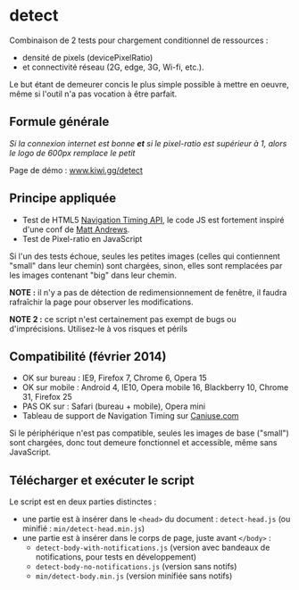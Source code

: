 detect
======

Combinaison de 2 tests pour chargement conditionnel de ressources :
* densité de pixels (devicePixelRatio)
* et connectivité réseau (2G, edge, 3G, Wi-fi, etc.).

Le but étant de demeurer concis le plus simple possible à mettre en oeuvre, même si l'outil n'a pas vocation à être parfait.

## Formule générale 

_Si la connexion internet est bonne **et** si le pixel-ratio est supérieur à 1, alors le logo de 600px remplace le petit_

Page de démo  : www.kiwi.gg/detect

Principe appliquée
----------------

* Test de HTML5 [Navigation Timing API](https://developer.mozilla.org/en-US/docs/Navigation_timing), le code JS est fortement inspiré d'une conf de [Matt Andrews](http://mattandrews.info/talks/port80-2013/#/33).
* Test de Pixel-ratio en JavaScript

Si l'un des tests échoue, seules les petites images (celles qui contiennent "small" dans leur chemin) sont chargées, sinon, elles sont remplacées par les images contenant "big" dans leur chemin.

**NOTE :** il n'y a pas de détection de redimensionnement de fenêtre, il faudra rafraîchir la page pour observer les modifications.

**NOTE 2 :** ce script n'est certainement pas exempt de bugs ou d'imprécisions. Utilisez-le à vos risques et périls

Compatibilité (février 2014)
----------------------------

* OK sur bureau : IE9, Firefox 7, Chrome 6, Opera 15
* OK sur mobile : Android 4, IE10, Opera mobile 16, Blackberry 10, Chrome 31, Firefox 25
* PAS OK sur : Safari (bureau + mobile), Opera mini
* Tableau de support de Navigation Timing sur [Caniuse.com](http://caniuse.com/#feat=nav-timing)

Si le périphérique n'est pas compatible, seules les images de base ("small") sont chargées, donc tout demeure fonctionnel et accessible, même sans JavaScript.

Télécharger et exécuter le script
---------------------------------

Le script est en deux parties distinctes :

* une partie est à insérer dans le `<head>` du document : `detect-head.js` (ou minifié : `min/detect-head.min.js`)
* une partie est à insérer dans le corps de page, juste avant `</body>` :
    * `detect-body-with-notifications.js` (version avec bandeaux de notifications, pour tests en développement)
    * `detect-body-no-notifications.js` (version sans notifs)
    * `min/detect-body.min.js` (version minifiée sans notifs)
